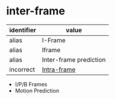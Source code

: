 # inter-frame

| identifier | value
| --------- | -----
| alias     | I-Frame
| alias     | Iframe
| alias     | Inter-frame prediction
| incorrect | [Intra-frame](intra-frame.md)

* I/P/B Frames
* Motion Prediction

